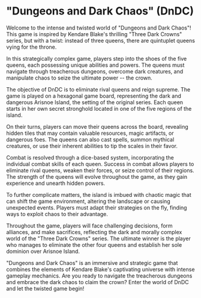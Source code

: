 # "Dungeons and Dark Chaos" (DnDC)

Welcome to the intense and twisted world of "Dungeons and Dark Chaos"! This game is inspired by Kendare Blake's thrilling "Three Dark Crowns" series, but with a twist: instead of three queens, there are quintuplet queens vying for the throne.

In this strategically complex game, players step into the shoes of the five queens, each possessing unique abilities and powers. The queens must navigate through treacherous dungeons, overcome dark creatures, and manipulate chaos to seize the ultimate power -- the crown.

The objective of DnDC is to eliminate rival queens and reign supreme. The game is played on a hexagonal game board, representing the dark and dangerous Arisnoe Island, the setting of the original series. Each queen starts in her own secret stronghold located in one of the five regions of the island.

On their turns, players can move their queens across the board, revealing hidden tiles that may contain valuable resources, magic artifacts, or dangerous foes. The queens can also cast spells, summon mythical creatures, or use their inherent abilities to tip the scales in their favor.

Combat is resolved through a dice-based system, incorporating the individual combat skills of each queen. Success in combat allows players to eliminate rival queens, weaken their forces, or seize control of their regions. The strength of the queens will evolve throughout the game, as they gain experience and unearth hidden powers.

To further complicate matters, the island is imbued with chaotic magic that can shift the game environment, altering the landscape or causing unexpected events. Players must adapt their strategies on the fly, finding ways to exploit chaos to their advantage.

Throughout the game, players will face challenging decisions, form alliances, and make sacrifices, reflecting the dark and morally complex world of the "Three Dark Crowns" series. The ultimate winner is the player who manages to eliminate the other four queens and establish her sole dominion over Arisnoe Island.

"Dungeons and Dark Chaos" is an immersive and strategic game that combines the elements of Kendare Blake's captivating universe with intense gameplay mechanics. Are you ready to navigate the treacherous dungeons and embrace the dark chaos to claim the crown? Enter the world of DnDC and let the twisted game begin!
